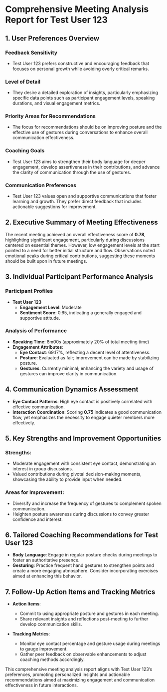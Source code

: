 # Comprehensive Meeting Analysis Report for Test User 123

## 1. User Preferences Overview
### Feedback Sensitivity
- Test User 123 prefers constructive and encouraging feedback that focuses on personal growth while avoiding overly critical remarks.

### Level of Detail
- They desire a detailed exploration of insights, particularly emphasizing specific data points such as participant engagement levels, speaking durations, and visual engagement metrics.

### Priority Areas for Recommendations
- The focus for recommendations should be on improving posture and the effective use of gestures during conversations to enhance overall communication effectiveness.

### Coaching Goals
- Test User 123 aims to strengthen their body language for deeper engagement, develop assertiveness in their contributions, and advance the clarity of communication through the use of gestures.

### Communication Preferences
- Test User 123 values open and supportive communications that foster learning and growth. They prefer direct feedback that includes actionable suggestions for improvement.

## 2. Executive Summary of Meeting Effectiveness
The recent meeting achieved an overall effectiveness score of **0.78**, highlighting significant engagement, particularly during discussions centered on essential themes. However, low engagement levels at the start pointed to a need for better initial structure and flow. Observations noted emotional peaks during critical contributions, suggesting these moments should be built upon in future meetings.

## 3. Individual Participant Performance Analysis
### Participant Profiles
- **Test User 123**
  - **Engagement Level**: Moderate
  - **Sentiment Score**: 0.65, indicating a generally engaged and supportive attitude.

### Analysis of Performance
- **Speaking Time**: 8m00s (approximately 20% of total meeting time)
- **Engagement Attributes**:
  - **Eye Contact**: 69.17%, reflecting a decent level of attentiveness.
  - **Posture**: Evaluated as fair; improvement can be made by stabilizing posture.
  - **Gestures**: Currently minimal; enhancing the variety and usage of gestures can improve clarity in communication.

## 4. Communication Dynamics Assessment
- **Eye Contact Patterns**: High eye contact is positively correlated with effective communication. 
- **Interaction Coordination**: Scoring **0.75** indicates a good communication flow, yet emphasizes the necessity to engage quieter members more effectively.

## 5. Key Strengths and Improvement Opportunities
### Strengths:
- Moderate engagement with consistent eye contact, demonstrating an interest in group discussions.
- Valued contributions during pivotal decision-making moments, showcasing the ability to provide input when needed.

### Areas for Improvement:
- Diversify and increase the frequency of gestures to complement spoken communication.
- Heighten posture awareness during discussions to convey greater confidence and interest.

## 6. Tailored Coaching Recommendations for Test User 123
- **Body Language**: Engage in regular posture checks during meetings to foster an authoritative presence.
- **Gesturing**: Practice frequent hand gestures to strengthen points and create a more engaging atmosphere. Consider incorporating exercises aimed at enhancing this behavior.

## 7. Follow-Up Action Items and Tracking Metrics
- **Action Items**:
  - Commit to using appropriate posture and gestures in each meeting.
  - Share relevant insights and reflections post-meeting to further develop communication skills.

- **Tracking Metrics**:
  - Monitor eye contact percentage and gesture usage during meetings to gauge improvement.
  - Gather peer feedback on observable enhancements to adjust coaching methods accordingly.

This comprehensive meeting analysis report aligns with Test User 123’s preferences, promoting personalized insights and actionable recommendations aimed at maximizing engagement and communication effectiveness in future interactions.